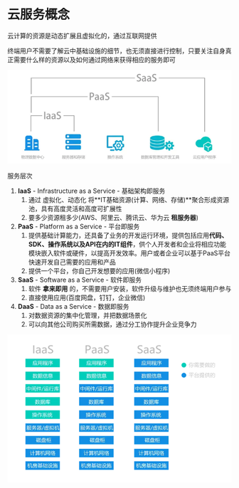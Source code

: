 # 云服务概念

云计算的资源是动态扩展且虚拟化的，通过互联网提供

终端用户不需要了解云中基础设施的细节，也无须直接进行控制，只要关注自身真正需要什么样的资源以及如何通过网络来获得相应的服务即可

![](Pics/cloud001.png)

服务层次
1. **IaaS** - Infrastructure as a Service - 基础架构即服务
   1. 通过 虚拟化、动态化 将**IT基础资源(计算、网络、存储)**聚合形成资源池，具有高度灵活和高度可扩展性
   2. 要多少资源租多少(AWS、阿里云、腾讯云、华为云 **租服务器**)
2. **PaaS** - Platform as a Service - 平台即服务
   1. 提供基础计算能力，还具备了业务的开发运行环境，提供包括应用**代码、SDK、操作系统以及API在内的IT组件**，供个人开发者和企业将相应功能模块嵌入软件或硬件，以提高开发效率。用户或者企业可以基于PaaS平台快速开发自己需要的应用和产品
   2. 提供一个平台，你自己开发想要的应用(微信小程序)
3. **SaaS** - Software as a Service - 软件即服务
   1. 软件 **拿来即用** 的，不需要用户安装，软件升级与维护也无须终端用户参与
   2. 直接使用应用(百度网盘，钉钉，企业微信)
4. **DaaS** - Data as a Service - 数据即服务
   1. 对数据资源的集中化管理，并把数据场景化
   2. 可以向其他公司购买所需数据，通过分工协作提升企业竞争力

![](Pics/cloud002.png)

